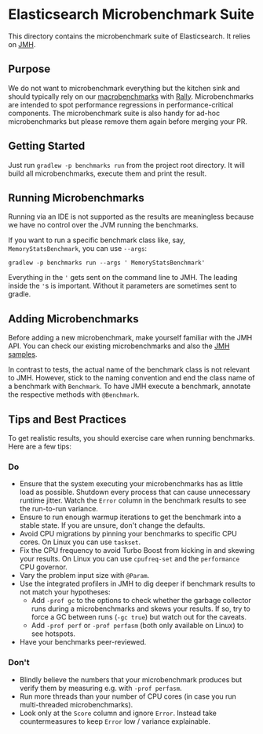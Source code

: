 # Elasticsearch Microbenchmark Suite

This directory contains the microbenchmark suite of Elasticsearch. It relies on [JMH](http://openjdk.java.net/projects/code-tools/jmh/).

## Purpose

We do not want to microbenchmark everything but the kitchen sink and should typically rely on our
[macrobenchmarks](https://elasticsearch-benchmarks.elastic.co/app/kibana#/dashboard/Nightly-Benchmark-Overview) with
[Rally](http://github.com/elastic/rally). Microbenchmarks are intended to spot performance regressions in performance-critical components.
The microbenchmark suite is also handy for ad-hoc microbenchmarks but please remove them again before merging your PR.

## Getting Started

Just run `gradlew -p benchmarks run` from the project root
directory. It will build all microbenchmarks, execute them and print
the result.

## Running Microbenchmarks

Running via an IDE is not supported as the results are meaningless
because we have no control over the JVM running the benchmarks.

If you want to run a specific benchmark class like, say,
`MemoryStatsBenchmark`, you can use `--args`:

```
gradlew -p benchmarks run --args ' MemoryStatsBenchmark'
```

Everything in the `'` gets sent on the command line to JMH. The leading ` `
inside the `'`s is important. Without it parameters are sometimes sent to
gradle.

## Adding Microbenchmarks

Before adding a new microbenchmark, make yourself familiar with the JMH API. You can check our existing microbenchmarks and also the
[JMH samples](http://hg.openjdk.java.net/code-tools/jmh/file/tip/jmh-samples/src/main/java/org/openjdk/jmh/samples/).

In contrast to tests, the actual name of the benchmark class is not relevant to JMH. However, stick to the naming convention and
end the class name of a benchmark with `Benchmark`. To have JMH execute a benchmark, annotate the respective methods with `@Benchmark`.

## Tips and Best Practices

To get realistic results, you should exercise care when running benchmarks. Here are a few tips:

### Do

* Ensure that the system executing your microbenchmarks has as little load as possible. Shutdown every process that can cause unnecessary
  runtime jitter. Watch the `Error` column in the benchmark results to see the run-to-run variance.
* Ensure to run enough warmup iterations to get the benchmark into a stable state. If you are unsure, don't change the defaults.
* Avoid CPU migrations by pinning your benchmarks to specific CPU cores. On Linux you can use `taskset`.
* Fix the CPU frequency to avoid Turbo Boost from kicking in and skewing your results. On Linux you can use `cpufreq-set` and the
  `performance` CPU governor.
* Vary the problem input size with `@Param`.
* Use the integrated profilers in JMH to dig deeper if benchmark results to not match your hypotheses:
    * Add `-prof gc` to the options to check whether the garbage collector runs during a microbenchmarks and skews
   your results. If so, try to force a GC between runs (`-gc true`) but watch out for the caveats.
    * Add `-prof perf` or `-prof perfasm` (both only available on Linux) to see hotspots.
* Have your benchmarks peer-reviewed.

### Don't

* Blindly believe the numbers that your microbenchmark produces but verify them by measuring e.g. with `-prof perfasm`.
* Run more threads than your number of CPU cores (in case you run multi-threaded microbenchmarks).
* Look only at the `Score` column and ignore `Error`. Instead take countermeasures to keep `Error` low / variance explainable.
